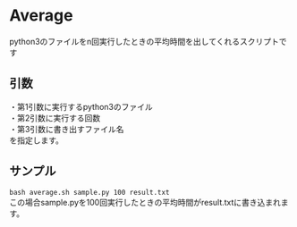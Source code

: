 # Average
python3のファイルをn回実行したときの平均時間を出してくれるスクリプトです

## 引数
・第1引数に実行するpython3のファイル  
・第2引数に実行する回数  
・第3引数に書き出すファイル名  
を指定します。

## サンプル

```bash average.sh sample.py 100 result.txt```  
この場合sample.pyを100回実行したときの平均時間がresult.txtに書き込まれます。
